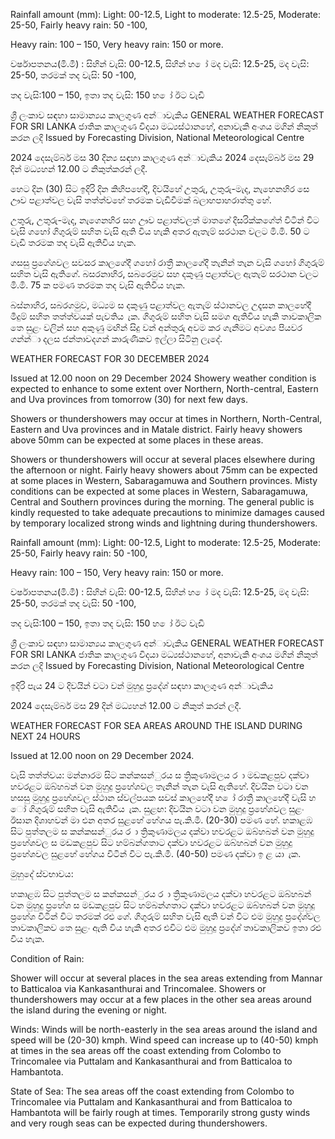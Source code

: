 Rainfall amount (mm): Light: 00-12.5, Light to moderate: 12.5-25, Moderate: 25-50, Fairly heavy rain: 50 -100,

Heavy rain: 100 – 150, Very heavy rain: 150 or more.

වර්ෂාපතනය(මි.මී) : සිහින් වැසි: 00-12.5, සිහින් හ ෝ මද වැසි: 12.5-25, මද වැසි: 25-50, තරමක් තද වැසි: 50 -100,

තද වැසි:100 – 150, ඉතා තද වැසි: 150 හ ෝ ඊට වැඩි

ශ්‍රී ලංකාව සඳහා සාමාන්‍යය කාලගුණ අන්‍ාවැකිය GENERAL WEATHER FORECAST FOR SRI LANKA ජාතික කාලගුණ විදයා මධ්‍යස්ථානහේ, අනාවැකි අංශය මගින් නිකුත් කරන ලදි Issued by Forecasting Division, National Meteorological Centre

2024 දෙසැම්බර් මස 30 දින්‍ය සඳහා කාලගුණ අන්‍ාවැකිය 2024 දෙසැම්බර් මස 29 දින්‍ මධ්‍යහන්‍ 12.00 ට නිකුත්කරන්‍ ලදී.

හෙට දින (30) සිට ඉදිරි දින කිහිපහේදී, දිවයිහේ උතුරු, උතුරු-මැද, නැහෙනහිර සෙ ඌව පළාත්වල වැසි තත්ත්වහේ තරමක වැඩිවීමක් බලාහපාහරාත්තු හේ.

උතුරු, උතුරු-මැද, නැගෙනහිර සහ ඌව පළාත්වලත් මාතගේ දිසරික්කගේත් විටින් විට වැසි ගහෝ ගිගුරුම් සහිත වැසි ඇති විය හැකි අතර ඇතැම් සරථාන වලට මි.මි. 50 ට වැඩි තරමක තද වැසි ඇතිවිය හැක.

ගසසු ප්‍රගේශවල සවසර කාලගේදී ගහෝ රාත්‍රී කාලගේදී තැනින් තැන වැසි ගහෝ ගිගුරුම් සහිත වැසි ඇතිගේ. බසරනාහිර, සබරෙමුව සහ දකුණු පළාත්වල ඇතැම් සරථාන වලට මි.මි. 75 ක පමණ තරමක තද වැසි ඇතිවිය හැක.

බස්නාහිර, සබරගමුව, මධ්‍යම ස දකුණු පළාත්වල ඇතැම් ස්ථානවල උදෑසන කාලහේදී මීදුම් සහිත තත්ත්වයක් පැවතිය ැක. ගිගුරුම් සහිත වැසි සමග ඇතිවිය හැකි තාවකාලික තෙ සුළං වලින් සහ අකුණු මඟින් සිදු වන්‍ අන්‍තුරු අවම කර ගැනීමට අවශ්‍ය පියවර ගන්න්‍ා දලස ජන්‍තාවදගන් කාරුණිකව ඉල්ලා සිටිනු ලැදේ.

WEATHER FORECAST FOR 30 DECEMBER 2024

Issued at 12.00 noon on 29 December 2024 Showery weather condition is expected to enhance to some extent over Northern, North-central, Eastern and Uva provinces from tomorrow (30) for next few days.

Showers or thundershowers may occur at times in Northern, North-Central, Eastern and Uva provinces and in Matale district. Fairly heavy showers above 50mm can be expected at some places in these areas.

Showers or thundershowers will occur at several places elsewhere during the afternoon or night. Fairly heavy showers about 75mm can be expected at some places in Western, Sabaragamuwa and Southern provinces. Misty conditions can be expected at some places in Western, Sabaragamuwa, Central and Southern provinces during the morning. The general public is kindly requested to take adequate precautions to minimize damages caused by temporary localized strong winds and lightning during thundershowers.

Rainfall amount (mm): Light: 00-12.5, Light to moderate: 12.5-25, Moderate: 25-50, Fairly heavy rain: 50 -100,

Heavy rain: 100 – 150, Very heavy rain: 150 or more.

වර්ෂාපතනය(මි.මී) : සිහින් වැසි: 00-12.5, සිහින් හ ෝ මද වැසි: 12.5-25, මද වැසි: 25-50, තරමක් තද වැසි: 50 -100,

තද වැසි:100 – 150, ඉතා තද වැසි: 150 හ ෝ ඊට වැඩි

ශ්‍රී ලංකාව සඳහා සාමාන්‍යය කාලගුණ අන්‍ාවැකිය GENERAL WEATHER FORECAST FOR SRI LANKA ජාතික කාලගුණ විදයා මධ්‍යස්ථානහේ, අනාවැකි අංශය මගින් නිකුත් කරන ලදි Issued by Forecasting Division, National Meteorological Centre

ඉදිරි පැය 24 ට දිවයින්‍ වටා වන්‍ මුහුදු ප්‍රදේශ්‍ සඳහා කාලගුණ අන්‍ාවැකිය

2024 දෙසැම්බර් මස 29 දින්‍ මධ්‍යහන්‍ 12.00 ට නිකුත් කරන්‍ ලදී.

WEATHER FORECAST FOR SEA AREAS AROUND THE ISLAND DURING NEXT 24 HOURS

Issued at 12.00 noon on 29 December 2024.

වැසි තත්ත්වය: මන්නාරම සිට කන්කසන්ුරය ස ත්‍රිකුණාමලය ර ා මඩකළපුව දක්වා හවරළට ඔබ්හබන් වන මුහුදු ප්‍රහේශවල තැනින් තැන වැසි ඇතිහේ. දිවයින වටා වන හසසු මුහුදු ප්‍රහේශවල ස්ථාන ස්වල්පයක සවස් කාලහේදී හ ෝ රාත්‍රී කාලහේදී වැසි හ ෝ ගිගුරුම් සහිත වැසි ඇතිවිය ැක. සුළඟ: දිවයින වටා වන මුහුදු ප්‍රහේශවල සුළං ඊසාන දිශාහවන් මා එන අතර සුළහේ හේගය පැ.කි.මී. (20-30) පමණ හේ. හකාළඹ සිට පුත්තලම ස කන්කසන්ුරය ර ා ත්‍රිකුණාමලය දක්වා හවරළට ඔබ්හබන් වන මුහුදු ප්‍රහේශවල ස මඩකළපුව සිට හම්බන්ගතාට දක්වා හවරළට ඔබ්හබන් වන මුහුදු ප්‍රහේශවල සුළහේ හේගය විටින් විට පැ.කි.මී. (40-50) පමණ දක්වා ඉ ළ යා ැක.

මුහුදේ ස්වභාවය:

හකාළඹ සිට පුත්තලම ස කන්කසන්ුරය ර ා ත්‍රිකුණාමලය දක්වා හවරළට ඔබ්හබන් වන මුහුදු ප්‍රහේශ ස මඩකළපුව සිට හම්බන්ගතාට දක්වා හවරළට ඔබ්හබන් වන මුහුදු ප්‍රහේශ විටින් විට තරමක් රළු ගේ. ගිගුරුම් සහිත වැසි ඇති වන්‍ විට එම මුහුදු ප්‍රදේශ්‍වල තාවකාලිකව තෙ සුළං ඇති විය හැකි අතර එවිට එම මුහුදු ප්‍රදේශ්‍ තාවකාලිකව ඉතා රළු විය හැක.

Condition of Rain:

Shower will occur at several places in the sea areas extending from Mannar to Batticaloa via Kankasanthurai and Trincomalee. Showers or thundershowers may occur at a few places in the other sea areas around the island during the evening or night.

Winds: Winds will be north-easterly in the sea areas around the island and speed will be (20-30) kmph. Wind speed can increase up to (40-50) kmph at times in the sea areas off the coast extending from Colombo to Trincomalee via Puttalam and Kankasanthurai and from Batticaloa to Hambantota.

State of Sea: The sea areas off the coast extending from Colombo to Trincomalee via Puttalam and Kankasanthurai and from Batticaloa to Hambantota will be fairly rough at times. Temporarily strong gusty winds and very rough seas can be expected during thundershowers.